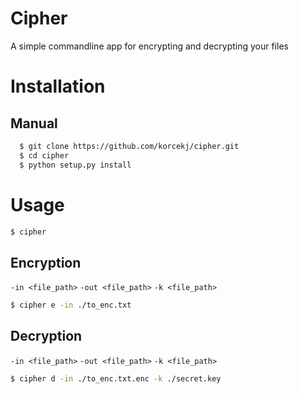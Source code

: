 # Cipher
A simple commandline app for encrypting and decrypting your files
# Installation

## Manual
```bash
  $ git clone https://github.com/korcekj/cipher.git
  $ cd cipher
  $ python setup.py install
```
# Usage
```bash
$ cipher
```
## Encryption
`-in <file_path>`
`-out <file_path>`
`-k <file_path>`
```bash
$ cipher e -in ./to_enc.txt
```
## Decryption
`-in <file_path>`
`-out <file_path>`
`-k <file_path>`
```bash
$ cipher d -in ./to_enc.txt.enc -k ./secret.key
```